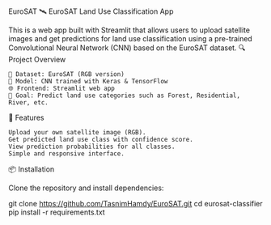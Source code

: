EuroSAT
🛰️ EuroSAT Land Use Classification App

This is a web app built with Streamlit that allows users to upload satellite images and get predictions for land use classification using a pre-trained Convolutional Neural Network (CNN) based on the EuroSAT dataset.
🔍 Project Overview

    📡 Dataset: EuroSAT (RGB version)
    🤖 Model: CNN trained with Keras & TensorFlow
    🌐 Frontend: Streamlit web app
    🧠 Goal: Predict land use categories such as Forest, Residential, River, etc.

🚀 Features

    Upload your own satellite image (RGB).
    Get predicted land use class with confidence score.
    View prediction probabilities for all classes.
    Simple and responsive interface.

📦 Installation

Clone the repository and install dependencies:

git clone https://github.com/TasnimHamdy/EuroSAT.git
cd eurosat-classifier
pip install -r requirements.txt
